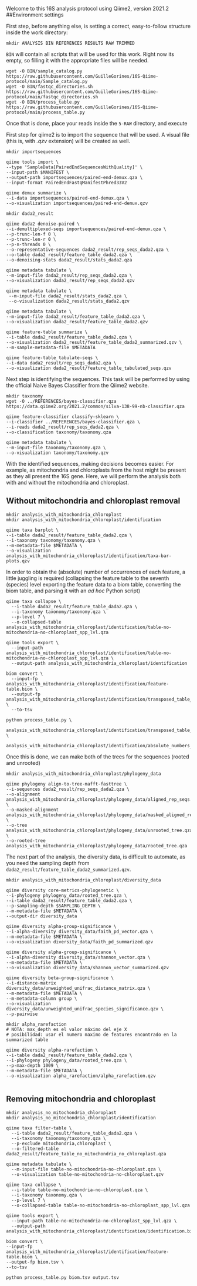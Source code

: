Welcome to this 16S analysis protocol using Qiime2, version 2021.2
##Environment settings



First step, before anything else, is setting a correct, easy-to-follow structure inside the work directory: 

```
mkdir ANALYSIS BIN REFERENCES RESULTS RAW TRIMMED
```
`BIN` will contain all scripts that will be used for this work. Right now its empty, so filling it with the appropriate files will be needed.

```
wget -O BIN/sample_catalog.py https://raw.githubusercontent.com/GuilleGorines/16S-Qiime-protocol/main/Sample_catalog.py
wget -O BIN/fastqc_directories.sh  https://raw.githubusercontent.com/GuilleGorines/16S-Qiime-protocol/main/fastqc_directories.sh
wget -O BIN/process_table.py https://raw.githubusercontent.com/GuilleGorines/16S-Qiime-protocol/main/process_table.py
```
Once that is done, place your reads inside the `5-RAW` directory, and execute


First step for qiime2 is to import the sequence that will be used. A visual file (this is, with  _.qzv_ extension) will be created as well.

```
mkdir importsequences

qiime tools import \
--type 'SampleData[PairedEndSequencesWithQuality]' \
--input-path $MANIFEST \
--output-path importsequences/paired-end-demux.qza \
--input-format PairedEndFastqManifestPhred33V2

qiime demux summarize \
--i-data importsequences/paired-end-demux.qza \
--o-visualization importsequences/paired-end-demux.qzv

```

```
mkdir dada2_result

qiime dada2 denoise-paired \
--i-demultiplexed-seqs importsequences/paired-end-demux.qza \
--p-trunc-len-f 0 \
--p-trunc-len-r 0 \
--p-n-threads 0 \
--o-representative-sequences dada2_result/rep_seqs_dada2.qza \
--o-table dada2_result/feature_table_dada2.qza \
--o-denoising-stats dada2_result/stats_dada2.qza

qiime metadata tabulate \
--m-input-file dada2_result/rep_seqs_dada2.qza \
--o-visualization dada2_result/rep_seqs_dada2.qzv

qiime metadata tabulate \
 --m-input-file dada2_result/stats_dada2.qza \
 --o-visualization dada2_result/stats_dada2.qzv

qiime metadata tabulate \
--m-input-file dada2_result/feature_table_dada2.qza \
--o-visualization dada2_result/feature_table_dada2.qzv

qiime feature-table summarize \
--i-table dada2_result/feature_table_dada2.qza \
--o-visualization dada2_result/feature_table_dada2_summarized.qzv \
--m-sample-metadata-file $METADATA

qiime feature-table tabulate-seqs \
--i-data dada2_result/rep_seqs_dada2.qza \
--o-visualization dada2_result/feature_table_tabulated_seqs.qzv
```

Next step is identifying the sequences. This task will be performed by using the official Naive Bayes Classifier from the Qiime2 website. 
```
mkdir taxonomy
wget -O ../REFERENCES/bayes-classifier.qza https://data.qiime2.org/2021.2/common/silva-138-99-nb-classifier.qza

qiime feature-classifier classify-sklearn \
--i-classifier ../REFERENCES/bayes-classifier.qza \
--i-reads dada2_result/rep_seqs_dada2.qza \
--o-classification taxonomy/taxonomy.qza

qiime metadata tabulate \
--m-input-file taxonomy/taxonomy.qza \
--o-visualization taxonomy/taxonomy.qzv
```

With the identified sequences, making decisions becomes easier. For example, as mitochondria and chloroplasts from the host might be present as they all present the 16S gene. Here, we will perform the analysis both with and without the mitochondria and chloroplast.

## Without mitochondria and chloroplast removal

```
mkdir analysis_with_mitochondria_chloroplast
mkdir analysis_with_mitochondria_chloroplast/identification

qiime taxa barplot \
--i-table dada2_result/feature_table_dada2.qza \
--i-taxonomy taxonomy/taxonomy.qza \
--m-metadata-file $METADATA \
--o-visualization analysis_with_mitochondria_chloroplast/identification/taxa-bar-plots.qzv
```

In order to obtain the (absolute) number of occurrences of each feature, a little juggling is required (collapsing the feature table to the seventh (species) level exporting the feature data to a biom table, converting the biom table, and parsing it with an _ad hoc_ Python script)

```
qiime taxa collapse \
  --i-table dada2_result/feature_table_dada2.qza \
  --i-taxonomy taxonomy/taxonomy.qza \
  --p-level 7 \
  --o-collapsed-table analysis_with_mitochondria_chloroplast/identification/table-no-mitochondria-no-chloroplast_spp_lvl.qza

qiime tools export \
  --input-path analysis_with_mitochondria_chloroplast/identification/table-no-mitochondria-no-chloroplast_spp_lvl.qza \
  --output-path analysis_with_mitochondria_chloroplast/identification

biom convert \
  --input-fp analysis_with_mitochondria_chloroplast/identification/feature-table.biom \
  --output-fp analysis_with_mitochondria_chloroplast/identification/transposed_table_no_mitochondria_no_cloroplast.tsv \
  --to-tsv

python process_table.py \
   analysis_with_mitochondria_chloroplast/identification/transposed_table_no_mitochondria_no_cloroplast.tsv \
   analysis_with_mitochondria_chloroplast/identification/absolute_numbers_taxonomy_no_mitochondria_no_cloroplast.tsv 

```
Once this is done, we can make both of the trees for the sequences (rooted and unrooted)

```
mkdir analysis_with_mitochondria_chloroplast/phylogeny_data

qiime phylogeny align-to-tree-mafft-fasttree \
--i-sequences dada2_result/rep_seqs_dada2.qza \
--o-alignment analysis_with_mitochondria_chloroplast/phylogeny_data/aligned_rep_seqs.qza \
--o-masked-alignment analysis_with_mitochondria_chloroplast/phylogeny_data/masked_aligned_rep_seqs.qza \
--o-tree analysis_with_mitochondria_chloroplast/phylogeny_data/unrooted_tree.qza \
--o-rooted-tree analysis_with_mitochondria_chloroplast/phylogeny_data/rooted_tree.qza
```

The next part of the analysis, the diversity data, is difficult to automate, as you need the sampling depth from `dada2_result/feature_table_dada2_summarized.qzv`.

```
mkdir analysis_with_mitochondria_chloroplast/diversity_data

qiime diversity core-metrics-phylogenetic \
--i-phylogeny phylogeny_data/rooted_tree.qza \
--i-table dada2_result/feature_table_dada2.qza \
--p-sampling-depth $SAMPLING_DEPTH \
--m-metadata-file $METADATA \
--output-dir diversity_data

qiime diversity alpha-group-significance \
--i-alpha-diversity diversity_data/faith_pd_vector.qza \
--m-metadata-file $METADATA \
--o-visualization diversity_data/faith_pd_summarized.qzv

qiime diversity alpha-group-significance \
--i-alpha-diversity diversity_data/shannon_vector.qza \
--m-metadata-file $METADATA \
--o-visualization diversity_data/shannon_vector_summarized.qzv

qiime diversity beta-group-significance \
--i-distance-matrix diversity_data/unweighted_unifrac_distance_matrix.qza \
--m-metadata-file $METADATA \
--m-metadata-column group \
--o-visualization diversity_data/unweighted_unifrac_species_significance.qzv \
--p-pairwise

```


```
mkdir alpha_rarefaction
# NOTA: max_depth es el valor máximo del eje X
# posibilidad: usar el numero maximo de features encontrado en la summarized table

qiime diversity alpha-rarefaction \
--i-table dada2_result/feature_table_dada2.qza \
--i-phylogeny phylogeny_data/rooted_tree.qza \
--p-max-depth 1009 \
--m-metadata-file $METADATA \
--o-visualization alpha_rarefaction/alpha_rarefaction.qzv


```



## Removing mitochondria and chloroplast

```
mkdir analysis_no_mitochondria_chloroplast
mkdir analysis_no_mitochondria_chloroplast/identification

qiime taxa filter-table \
  --i-table dada2_result/feature_table_dada2.qza \
  --i-taxonomy taxonomy/taxonomy.qza \
  --p-exclude mitochondria,chloroplast \
  --o-filtered-table dada2_result/feature_table_no_mitochondria_no_chloroplast.qza

qiime metadata tabulate \
  --m-input-file table-no-mitochondria-no-chloroplast.qza \
  --o-visualization table-no-mitochondria-no-chloroplast.qzv

qiime taxa collapse \
  --i-table table-no-mitochondria-no-chloroplast.qza \
  --i-taxonomy taxonomy.qza \
  --p-level 7 \
  --o-collapsed-table table-no-mitochondria-no-chloroplast_spp_lvl.qza

qiime tools export \
  --input-path table-no-mitochondria-no-chloroplast_spp_lvl.qza \
  --output-path analysis_with_mitochondria_chloroplast/identification/identification.biom

biom convert \
--input-fp analysis_with_mitochondria_chloroplast/identification/feature-table.biom \
--output-fp biom.tsv \
--to-tsv

python process_table.py biom.tsv output.tsv 
```
